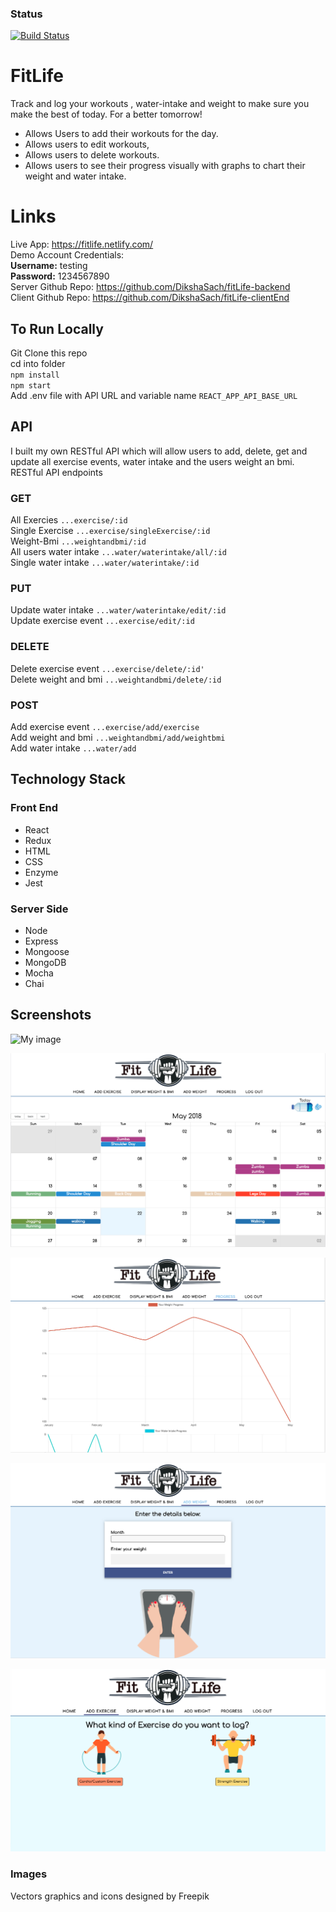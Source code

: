 ### Status
[![Build Status](https://travis-ci.org/DikshaSach/fitLife-clientEnd.svg?branch=master)](https://travis-ci.org/DikshaSach/fitLife-clientEnd)
# FitLife
Track and log your workouts , water-intake and weight to make sure you make the best of today. For a better tomorrow!
* Allows Users to add their workouts for the day.
* Allows users to edit workouts,
* Allows users to delete workouts.
* Allows users to see their progress visually with graphs to chart their weight and water intake.
# Links
Live App: https://fitlife.netlify.com/     
Demo Account Credentials:      
**Username:** testing  
**Password:** 1234567890     
Server Github Repo: https://github.com/DikshaSach/fitLife-backend     
Client Github Repo: https://github.com/DikshaSach/fitLife-clientEnd   
## To Run Locally
 Git Clone this repo  
 cd into folder  
`npm install`  
`npm start`    
Add .env file with API URL and variable name `REACT_APP_API_BASE_URL`
## API 
I built my own RESTful API which will allow users to add, delete, get and update all exercise events, water intake and the users weight an bmi.
RESTful API endpoints    
### GET   
All Exercies ````...exercise/:id````    
Single Exercise  ````...exercise/singleExercise/:id````    
Weight-Bmi ````...weightandbmi/:id````    
All users water intake ````...water/waterintake/all/:id````    
Single water intake ````...water/waterintake/:id````    
### PUT    
Update water intake ````...water/waterintake/edit/:id````    
Update exercise event ````...exercise/edit/:id````    
### DELETE    
Delete exercise event ````...exercise/delete/:id'````    
Delete weight and bmi ````...weightandbmi/delete/:id````    
### POST    
Add exercise event ````...exercise/add/exercise````    
Add weight and bmi ````...weightandbmi/add/weightbmi````    
Add water intake ````...water/add````    
 
## Technology Stack
### Front End
* React
* Redux
* HTML
* CSS
* Enzyme
* Jest
### Server Side
* Node
* Express
* Mongoose
* MongoDB
* Mocha
* Chai
## Screenshots

![My image](https://github.com/DikshaSach/fitLife-clientEnd/blob/master/src/images/Screenshot1.png) 

![My image](https://github.com/DikshaSach/fitLife-clientEnd/blob/master/src/images/Screenshot2.png) 

![My image](https://github.com/DikshaSach/fitLife-clientEnd/blob/master/src/images/Screenshot3.png) 

![My image](https://github.com/DikshaSach/fitLife-clientEnd/blob/master/src/images/Screenshot4.png)

![My image](https://github.com/DikshaSach/fitLife-clientEnd/blob/master/src/images/Screenshot5.png) 

### Images 
Vectors graphics and icons designed by Freepik


